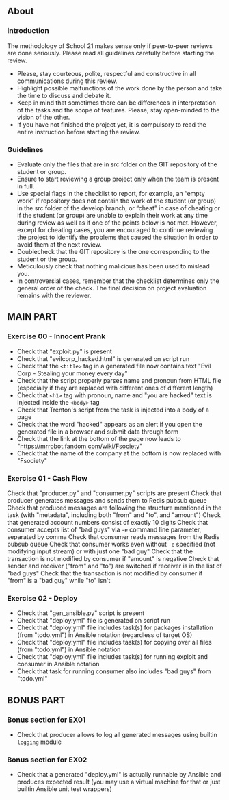 ## About
### Introduction
The methodology of School 21 makes sense only if peer-to-peer reviews are done seriously. Please read all guidelines carefully before starting the review.
- Please, stay courteous, polite, respectful and constructive in all communications during this review.
- Highlight possible malfunctions of the work done by the person and take the time to discuss and debate it.
- Keep in mind that sometimes there can be differences in interpretation of the tasks and the scope of features. Please, stay open-minded to the vision of the other.
- If you have not finished the project yet, it is compulsory to read the entire instruction before starting the review.

### Guidelines
- Evaluate only the files that are in src folder on the GIT repository of the student or group.
- Ensure to start reviewing a group project only when the team is present in full.
- Use special flags in the checklist to report, for example, an “empty work” if repository does not contain the work of the student (or group) in the src folder of the develop branch, or “cheat” in case of cheating or if the student (or group) are unable to explain their work at any time during review as well as if one of the points below is not met. However, except for cheating cases, you are encouraged to continue reviewing the project to identify the problems that caused the situation in order to avoid them at the next review.
- Doublecheck that the GIT repository is the one corresponding to the student or the group.
- Meticulously check that nothing malicious has been used to mislead you.
- In controversial cases, remember that the checklist determines only the general order of the check. The final decision on project evaluation remains with the reviewer.

##  MAIN PART
### Exercise 00 - Innocent Prank
- Check that "exploit.py" is present
- Check that "evilcorp_hacked.html" is generated on script run
- Check that the `<title>` tag in a generated file now contains text "Evil Corp - Stealing your money every day"
- Check that the script properly parses name and pronoun from HTML file (especially if they are replaced with different ones of different length)
- Check that `<h1>` tag with pronoun, name and "you are hacked" text is injected inside the `<body>` tag
- Check that Trenton's script from the task is injected into a body of a page
- Check that the word "hacked" appears as an alert if you open the generated file in a browser and submit data through form
- Check that the link at the bottom of the page now leads to "https://mrrobot.fandom.com/wiki/Fsociety"
- Check that the name of the company at the bottom is now replaced with "Fsociety"

### Exercise 01 - Cash Flow
Check that "producer.py" and "consumer.py" scripts are present
Check that producer generates messages and sends them to Redis pubsub queue
Check that produced messages are following the structure mentioned in the task (with "metadata", including both "from" and "to", and "amount")
Check that generated account numbers consist of exactly 10 digits
Check that consumer accepts list of "bad guys" via `-e` command line parameter, separated by comma
Check that consumer reads messages from the Redis pubsub queue
Check that consumer works even without `-e` specified (not modifying input stream) or with just one "bad guy"
Check that the transaction is not modified by consumer if "amount" is negative
Check that sender and receiver ("from" and "to") are switched if receiver is in the list of "bad guys"
Check that the transaction is not modified by consumer if "from" is a "bad guy" while "to" isn't

###  Exercise 02 - Deploy
- Check that "gen_ansible.py" script is present
- Check that "deploy.yml" file is generated on script run
- Check that "deploy.yml" file includes task(s) for packages installation (from "todo.yml") in Ansible notation (regardless of target OS)
- Check that "deploy.yml" file includes task(s) for copying over all files (from "todo.yml") in Ansible notation
- Check that "deploy.yml" file includes task(s) for running exploit and consumer in Ansible notation
- Check that task for running consumer also includes "bad guys" from "todo.yml"


## BONUS PART
### Bonus section for EX01
- Check that producer allows to log all generated messages using builtin `logging` module


### Bonus section for EX02
- Check that a generated "deploy.yml" is actually runnable by Ansible and produces expected result (you may use a virtual machine for that or just builtin Ansible unit test wrappers)
